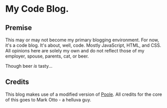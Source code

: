 # My Code Blog.

## Premise

This may or may not become my primary blogging environment.  For now, it's a code blog.  It's about, well, code.  Mostly JavaScript, HTML, and CSS.  All opinions here are solely my own and do not reflect those of my employer, spouse, parents, cat, or beer.

Though beer *is* tasty...

## Credits

This blog makes use of a modified version of [Poole](https://github.com/poole/poole).  All credits for the core of this goes to Mark Otto - a helluva guy.